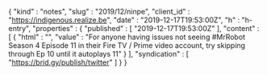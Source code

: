 {
  "kind" : "notes",
  "slug" : "2019/12/ninpe",
  "client_id" : "https://indigenous.realize.be",
  "date" : "2019-12-17T19:53:00Z",
  "h" : "h-entry",
  "properties" : {
    "published" : [ "2019-12-17T19:53:00Z" ],
    "content" : [ {
      "html" : "",
      "value" : "For anyone having issues not seeing #MrRobot Season 4 Episode 11 in their Fire TV / Prime video account, try skipping through Ep 10 until it autoplays 11"
    } ],
    "syndication" : [ "https://brid.gy/publish/twitter" ]
  }
}
